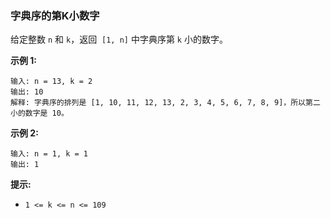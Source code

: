 ### 字典序的第K小数字 ###
给定整数 `n` 和 `k`，返回  `[1, n]` 中字典序第 `k` 小的数字。



**示例 1:**

```
输入: n = 13, k = 2
输出: 10
解释: 字典序的排列是 [1, 10, 11, 12, 13, 2, 3, 4, 5, 6, 7, 8, 9]，所以第二小的数字是 10。
```

**示例 2:**

```
输入: n = 1, k = 1
输出: 1
```



**提示:**

* `1 <= k <= n <= 109`

